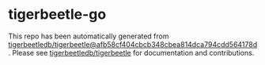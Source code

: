 # tigerbeetle-go
This repo has been automatically generated from [tigerbeetledb/tigerbeetle@afb58cf404cbcb348cbea814dca794cdd564178d](https://github.com/tigerbeetledb/tigerbeetle/commit/afb58cf404cbcb348cbea814dca794cdd564178d). Please see [tigerbeetledb/tigerbeetle](https://github.com/tigerbeetledb/tigerbeetle) for documentation and contributions.
